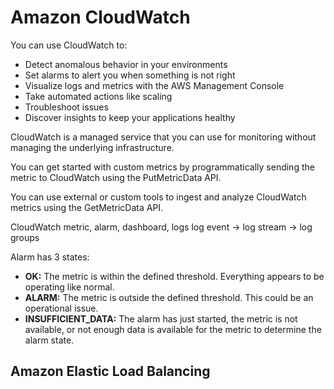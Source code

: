 
# Amazon CloudWatch

You can use CloudWatch to:

-   Detect anomalous behavior in your environments
-   Set alarms to alert you when something is not right
-   Visualize logs and metrics with the AWS Management Console
-   Take automated actions like scaling
-   Troubleshoot issues
-   Discover insights to keep your applications healthy

CloudWatch is a managed service that you can use for monitoring without managing the underlying infrastructure.

You can get started with custom metrics by programmatically sending the metric to CloudWatch using the PutMetricData API.

You can use external or custom tools to ingest and analyze CloudWatch metrics using the GetMetricData API.

CloudWatch metric, alarm, dashboard, logs
log event -> log stream -> log groups

Alarm has 3 states:
-   **OK:** The metric is within the defined threshold. Everything appears to be operating like normal.
-   **ALARM:** The metric is outside the defined threshold. This could be an operational issue.
-   **INSUFFICIENT_DATA:** The alarm has just started, the metric is not available, or not enough data is available for the metric to determine the alarm state.

## Amazon Elastic Load Balancing


